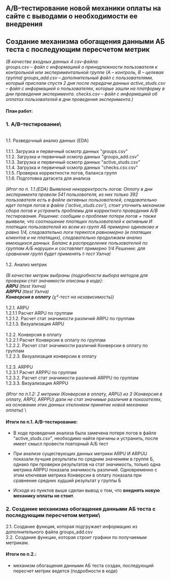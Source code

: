 ## A/B–тестирование новой механики оплаты на сайте с выводами о необходимости ее внедрения
## Создание механизма обогащения данными АБ теста с последующим пересчетом метрик

*(В качестве входных данных 4 csv-файла:\
groups.csv – файл с информацией о принадлежности пользователя к контрольной или экспериментальной группе (А – контроль, B – целевая группа) 
groups_add.csv – дополнительный файл с пользователями, который прислали спустя 2 дня после передачи данных
active_studs.csv – файл с информацией о пользователях, которые зашли на платформу в дни проведения эксперимента. 
checks.csv – файл с информацией об оплатах пользователей в дни проведения эксперимента.)*


#### План работ: 

### 1. A/B–тестирование\
   \
  1.1. Разведочный анализ данных (EDA)\
   \
  1.1.1. Загрузка и первичный осмотр данных "groups.csv"\
  1.1.2. Загрузка и первичный осмотр данных "groups_add.csv"\
  1.1.3. Загрузка и первичный осмотр данных "active_studs.csv"\
  1.1.4. Загрузка и первичный осмотр данных "checks.csv.csv"\
  1.1.5. Проверка корректности логов, баланса групп\
  1.1.6. Подготовка датасета для анализа\
   \
*(Итог по п. 1.1.(EDA)
Выявлена некорректрость логов: Оплату в дни эксперимента провели 541 пользователя, из них только 392 пользователя есть в файле активных пользователей, следовательно идет потеря логов в файле ('active_studs.csv'), стоит уточнить механизм сбора логов и устранить проблемы для корректного проведения А/В тестирования.
Решение: сообщим о проблеме потери логов + также выявили, что соотношение платящих пользователей к активным И платящих пользователей ко всем из групп АБ примерно одинаково и равно 1/4, следовательно логи теряются равномерно (и платящих клиентов и не платящих), следовательно продолжаем анализ имеющихся данных.
Баланс в распределение пользователей по группам А/Б нарушен и составляет примерно 1/4
Решение: для сравнения групп будет применять t-тест Уэлча)*\
\
  1.2. Анализ метрик\
   \
  *(В качестве  метрик выбраны (подробности выбора методов для проверки стат значимости описаны в коде):\
  **ARPU**  (ttest Уэлча)\
  **ARPPU** (ttest Уэлча)\
  **Конверсия в оплату**  (χ²-тест на независимость))*\
   \
   1.2.1. ARPU\
       1.2.1.1 Расчет ARPU по группам\
       1.2.1.2. Расчет стат значимости различий ARPU по группам\
       1.2.1.3. Визуализация ARPU\
   \
   1.2.2. Конверсия в оплату\
       1.2.2.1 Расчет Конверсии в оплату по группам\
       1.2.2.2. Расчет стат значимости различий Конверсии в оплату по группам\
       1.2.2.3. Визуализация конверсии в оплату\
   \
   1.2.3. ARPPU\
       1.2.3.1 Расчет ARPPU по группам\
       1.2.3.2. Расчет стат значимости различий ARPPU по группам\
       1.2.3.3. Визуализация ARPPU \
   \
   *(Итог по п.1.2: 2 метрики (Конверсия в оплату, ARPU) из 3 (Конверсия в оплату, ARPU, ARPPU) дали не стат значимые различия в показателях, на основании этих данных отклоняем принятие новой механики оплаты)*
   \
#### Итоги по п.1. A/B–тестирование:

- В ходе проведения анализа была замечена потеря логов в файле "active_studs.csv", необходимо найти причины и устранить, после имеет смысл провести повторный А/Б тест

- При анализе существующих данных метрики ARPU И ARPUU показали лучшие результаты по средним значениям в группе Б, однако при проверки результатов на стат значимость, только одна метрика ARPPU показала значимость различий. Одновременно с этим ключевая метрика Конверсии в оплату показала при сравнение средних худший результат у группы Б

- Исходя из пунктов выше сделан вывод о том, что **внеднять новую механику оплаты не стоит**.


### 2. Создание механизма обогащения данными АБ теста с последующим пересчетом метрик\

2.1. Создание функция, которая подгружает информацию из дополнительного файла groups_add.csv \
2.2. Создание функции, которая строит графики по получаемым метрикам.

#### Итоги по п.2.:

- механизм обогащения данными АБ теста создан, последующий пересчет метрик ведется (подробности в коде)
   
